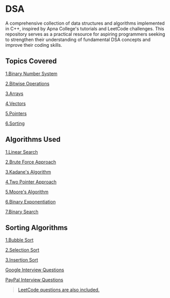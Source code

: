 # DSA

A comprehensive collection of data structures and algorithms implemented in C++, inspired by Apna College's tutorials and LeetCode challenges. This repository serves as a practical resource for aspiring programmers seeking to strengthen their understanding of fundamental DSA concepts and improve their coding skills.

## Topics Covered

[1.Binary Number System](./BinaryNumberSystem)

[2.Bitwise Operations](./BitwiseOpeartions)

[3.Arrays](./Arrays)

[4.Vectors](./vectors)

[5.Pointers](./Pointers)

[6.Sorting](./Sorting)

## Algorithms Used

[1.Linear Search](./SearchingTechs/linearSearch.cpp)

[2.Brute Force Approach](./vectors/mostWater.cpp)

[3.Kadane's Algorithm](./leetCode/MaximumSubArray.cpp)

[4.Two Pointer Approach](./vectors/PairSum.cpp)

[5.Moore's Algorithm](./vectors/majorityElement.cpp)

[6.Binary Exponentiation](./leetCode/BinaryExponentiation.cpp)

[7.Binary Search](./SearchingTechs/BinarySearch.cpp)

## Sorting Algorithms

[1.Bubble Sort](./Sorting/BubbleSort.cpp)

[2.Selection Sort](./Sorting/SelectionSort.cpp)

[3.Insertion Sort](./Sorting/InsertonSort.cpp)

[Google Interview Questions](./Google)

[PayPal Interview Questions](./PayPal)

> [LeetCode questions are also included.](./leetCode)
